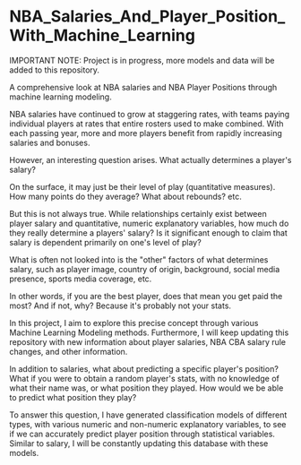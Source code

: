 # NBA_Salaries_And_Player_Position_With_Machine_Learning
IMPORTANT NOTE: Project is in progress, more models and data will be added to this repository. 

A comprehensive look at NBA salaries and NBA Player Positions through machine learning modeling. 

NBA salaries have continued to grow at staggering rates, with teams paying individual players at rates that entire rosters used to make combined. With each passing year, more and more players benefit from rapidly increasing salaries and bonuses. 

However, an interesting question arises. What actually determines a player's salary? 

On the surface, it may just be their level of play (quantitative measures). How many points do they average? What about rebounds? etc. 

But this is not always true. While relationships certainly exist between player salary and quantitative, numeric explanatory variables, how much do they really determine a players' salary? Is it significant enough to claim that salary is dependent primarily on one's level of play? 

What is often not looked into is the "other" factors of what determines salary, such as player image, country of origin, background, social media presence, sports media coverage, etc. 

In other words, if you are the best player, does that mean you get paid the most? And if not, why? Because it's probably not your stats. 

In this project, I aim to explore this precise concept through various Machine Learning Modeling methods. Furthermore, I will keep updating this repository with new information about player salaries, NBA CBA salary rule changes, and other information. 

In addition to salaries, what about predicting a specific player's position? What if you were to obtain a random player's stats, with no knowledge of what their name was, or what position they played. How would we be able to predict what position they play? 

To answer this question, I have generated classification models of different types, with various numeric and non-numeric explanatory variables, to see if we can accurately predict player position through statistical variables. Similar to salary, I will be constantly updating this database with these models. 




